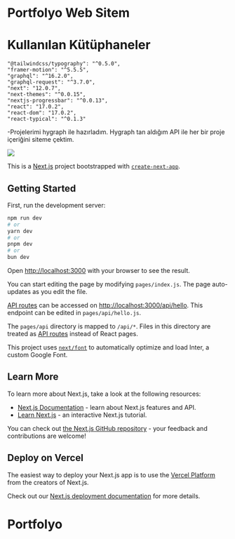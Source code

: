 # Portfolyo Web Sitem
# Kullanılan Kütüphaneler

    "@tailwindcss/typography": "^0.5.0",
    "framer-motion": "^5.5.5",
    "graphql": "^16.2.0",
    "graphql-request": "^3.7.0",
    "next": "12.0.7",
    "next-themes": "^0.0.15",
    "nextjs-progressbar": "^0.0.13",
    "react": "17.0.2",
    "react-dom": "17.0.2",
    "react-typical": "^0.1.3"


 -Projelerimi hygraph ile hazırladım. Hygraph tan aldığım API ile her bir proje içeriğini siteme çektim.

 <img src="screen.gif">



This is a [Next.js](https://nextjs.org/) project bootstrapped with [`create-next-app`](https://github.com/vercel/next.js/tree/canary/packages/create-next-app).

## Getting Started

First, run the development server:

```bash
npm run dev
# or
yarn dev
# or
pnpm dev
# or
bun dev
```

Open [http://localhost:3000](http://localhost:3000) with your browser to see the result.

You can start editing the page by modifying `pages/index.js`. The page auto-updates as you edit the file.

[API routes](https://nextjs.org/docs/api-routes/introduction) can be accessed on [http://localhost:3000/api/hello](http://localhost:3000/api/hello). This endpoint can be edited in `pages/api/hello.js`.

The `pages/api` directory is mapped to `/api/*`. Files in this directory are treated as [API routes](https://nextjs.org/docs/api-routes/introduction) instead of React pages.

This project uses [`next/font`](https://nextjs.org/docs/basic-features/font-optimization) to automatically optimize and load Inter, a custom Google Font.

## Learn More

To learn more about Next.js, take a look at the following resources:

- [Next.js Documentation](https://nextjs.org/docs) - learn about Next.js features and API.
- [Learn Next.js](https://nextjs.org/learn) - an interactive Next.js tutorial.

You can check out [the Next.js GitHub repository](https://github.com/vercel/next.js/) - your feedback and contributions are welcome!

## Deploy on Vercel

The easiest way to deploy your Next.js app is to use the [Vercel Platform](https://vercel.com/new?utm_medium=default-template&filter=next.js&utm_source=create-next-app&utm_campaign=create-next-app-readme) from the creators of Next.js.

Check out our [Next.js deployment documentation](https://nextjs.org/docs/deployment) for more details.
# Portfolyo
